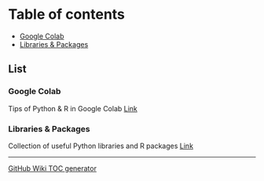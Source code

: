 # Table of contents
- [Google Colab](#google-colab)
- [Libraries & Packages](#libraries---packages)

## List
### Google Colab
Tips of Python & R in Google Colab [Link](https://github.com/lc4695/ProgrammingTools/tree/main/GoogleColab)

### Libraries & Packages
Collection of useful Python libraries and R packages [Link](https://github.com/lc4695/ProgrammingTools/tree/main/Libraries%26Packages)

---
[GitHub Wiki TOC generator](https://ecotrust-canada.github.io/markdown-toc/)

